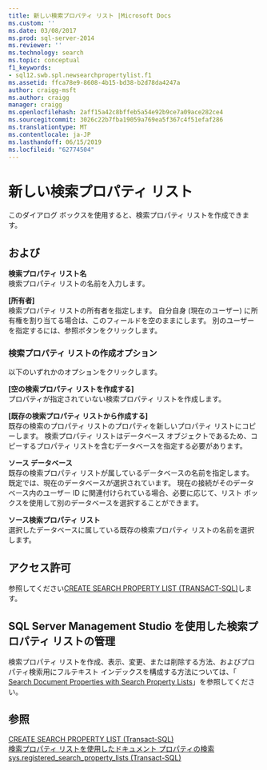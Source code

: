 ```yaml
---
title: 新しい検索プロパティ リスト |Microsoft Docs
ms.custom: ''
ms.date: 03/08/2017
ms.prod: sql-server-2014
ms.reviewer: ''
ms.technology: search
ms.topic: conceptual
f1_keywords:
- sql12.swb.spl.newsearchpropertylist.f1
ms.assetid: ffca78e9-8608-4b15-bd38-b2d78da4247a
author: craigg-msft
ms.author: craigg
manager: craigg
ms.openlocfilehash: 2aff15a42c8bffeb5a54e92b9ce7a09ace282ce4
ms.sourcegitcommit: 3026c22b7fba19059a769ea5f367c4f51efaf286
ms.translationtype: MT
ms.contentlocale: ja-JP
ms.lasthandoff: 06/15/2019
ms.locfileid: "62774504"
---
```

# <a name="new-search-property-list"></a>新しい検索プロパティ リスト
  このダイアログ ボックスを使用すると、検索プロパティ リストを作成できます。  
  
## <a name="options"></a>および  
 **検索プロパティ リスト名**  
 検索プロパティ リストの名前を入力します。  
  
 **[所有者]**  
 検索プロパティ リストの所有者を指定します。 自分自身 (現在のユーザー) に所有権を割り当てる場合は、このフィールドを空のままにします。 別のユーザーを指定するには、参照ボタンをクリックします。  
  
### <a name="create-search-property-list-options"></a>検索プロパティ リストの作成オプション  
 以下のいずれかのオプションをクリックします。  
  
 **[空の検索プロパティ リストを作成する]**  
 プロパティが指定されていない検索プロパティ リストを作成します。  
  
 **[既存の検索プロパティ リストから作成する]**  
 既存の検索のプロパティ リストのプロパティを新しいプロパティ リストにコピーします。 検索プロパティ リストはデータベース オブジェクトであるため、コピーするプロパティ リストを含むデータベースを指定する必要があります。  
  
 **ソース データベース**  
 既存の検索プロパティ リストが属しているデータベースの名前を指定します。 既定では、現在のデータベースが選択されています。 現在の接続がそのデータベース内のユーザー ID に関連付けられている場合、必要に応じて、リスト ボックスを使用して別のデータベースを選択することができます。  
  
 **ソース検索プロパティ リスト**  
 選択したデータベースに属している既存の検索プロパティ リストの名前を選択します。  
  
## <a name="permissions"></a>アクセス許可  
 参照してください[CREATE SEARCH PROPERTY LIST &#40;TRANSACT-SQL&#41;](/sql/t-sql/statements/create-search-property-list-transact-sql)します。  
  
## <a name="to-use-sql-server-management-studio-to-manage-search-property-lists"></a>SQL Server Management Studio を使用した検索プロパティ リストの管理  
 検索プロパティ リストを作成、表示、変更、または削除する方法、およびプロパティ検索用にフルテキスト インデックスを構成する方法については、「 [Search Document Properties with Search Property Lists](../relational-databases/search/search-document-properties-with-search-property-lists.md)」を参照してください。  
  
## <a name="see-also"></a>参照  
 [CREATE SEARCH PROPERTY LIST &#40;Transact-SQL&#41;](/sql/t-sql/statements/create-search-property-list-transact-sql)   
 [検索プロパティ リストを使用したドキュメント プロパティの検索](../relational-databases/search/search-document-properties-with-search-property-lists.md)   
 [sys.registered_search_property_lists &#40;Transact-SQL&#41;](/sql/relational-databases/system-catalog-views/sys-registered-search-property-lists-transact-sql)  
  
  
